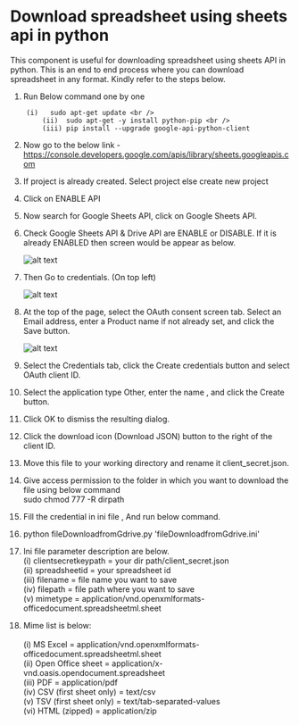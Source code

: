 
# Download spreadsheet using sheets api in python

This component is useful for downloading spreadsheet using sheets API in python. This is an end to end process where you can download spreadsheet in any format. Kindly refer to the steps below. 

	
1. Run Below command one by one <br />
```
	(i)   sudo apt-get update <br />
    	(ii)  sudo apt-get -y install python-pip <br />
     	(iii) pip install --upgrade google-api-python-client
```

2. Now go to the below link - <br />
	https://console.developers.google.com/apis/library/sheets.googleapis.com <br />
	
3.  If project is already created. Select project else create new project
4.  Click on ENABLE API
5.  Now search for Google Sheets API, click on Google Sheets API.
6.  Check Google Sheets API & Drive API are ENABLE or DISABLE. If it is already ENABLED then screen would be appear as below.

    ![alt text](https://drive.google.com/uc?id=1RThQoMtWDpSsQ4LS0afHwt8sU5fzTN6a)
      
7.  Then Go to credentials. (On top left)

    ![alt text](https://drive.google.com/uc?id=1VNDo-XQk7PeLDYSUqJVZ9j83CtJpCiSF)
    
8.  At the top of the page, select the OAuth consent screen tab. Select an Email address, enter a Product name if not already set, and click the Save button.  

    ![alt text](https://drive.google.com/uc?id=142bqjHK6q8yiA7lqneqOeDnseV5Rw2Vq)

9.  Select the Credentials tab, click the Create credentials button and select OAuth client ID.
10. Select the application type Other, enter the name , and click the Create button.
11. Click OK to dismiss the resulting dialog. 
12. Click the download icon (Download JSON) button to the right of the client ID.
	
13.  Move this file to your working directory and rename it client_secret.json.
14.  Give access permission to the folder in which you want to download the file using below command<br />
	 sudo chmod 777 -R dirpath
15.  Fill the credential in ini file , And run below command.
16.  python fileDownloadfromGdrive.py 'fileDownloadfromGdrive.ini'

17. Ini file parameter description are below.<br />
    (i) clientsecretkeypath = your dir path/client_secret.json<br />
    (ii) spreadsheetid = your spreadsheet id<br />
    (iii) filename = file name you want to save<br />
    (iv) filepath = file path where you want to save<br />
    (v) mimetype = application/vnd.openxmlformats-officedocument.spreadsheetml.sheet

18. Mime list is below:	<br />	
    (i) MS Excel = application/vnd.openxmlformats-officedocument.spreadsheetml.sheet <br />
    (ii) Open Office sheet = application/x-vnd.oasis.opendocument.spreadsheet <br />
    (iii) PDF = application/pdf<br /> 
    (iv) CSV (first sheet only) = text/csv <br />
    (v) TSV (first sheet only)  = text/tab-separated-values <br />
    (vi) HTML (zipped) = application/zip
